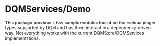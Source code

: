 DQMServices/Demo
================


This package provides a few sample modules based on the various plugin types
supported by DQM and has them interact in a dependency-driven way. Not
everything works with the current DQMStore/DQMServices implementations.

